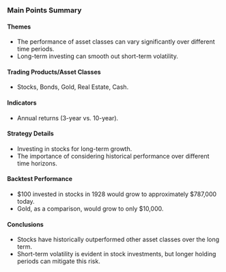 ### Main Points Summary

#### Themes
- The performance of asset classes can vary significantly over different time periods.
- Long-term investing can smooth out short-term volatility.

#### Trading Products/Asset Classes
- Stocks, Bonds, Gold, Real Estate, Cash.

#### Indicators
- Annual returns (3-year vs. 10-year).

#### Strategy Details
- Investing in stocks for long-term growth.
- The importance of considering historical performance over different time horizons.

#### Backtest Performance
- $100 invested in stocks in 1928 would grow to approximately $787,000 today.
- Gold, as a comparison, would grow to only $10,000.

#### Conclusions
- Stocks have historically outperformed other asset classes over the long term.
- Short-term volatility is evident in stock investments, but longer holding periods can mitigate this risk.
